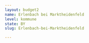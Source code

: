 ```yaml
---
layout: budget2
name: Erlenbach bei Marktheidenfeld
level: kommune
state: BY
slug: Erlenbach-bei-Marktheidenfeld

---
```



